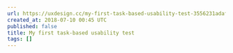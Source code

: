 ```yaml
---
url: https://uxdesign.cc/my-first-task-based-usability-test-3556231adaf9?source=rss----138adf9c44c---4
created_at: 2018-07-10 00:45 UTC
published: false
title: My first task-based usability test
tags: []
---
```



